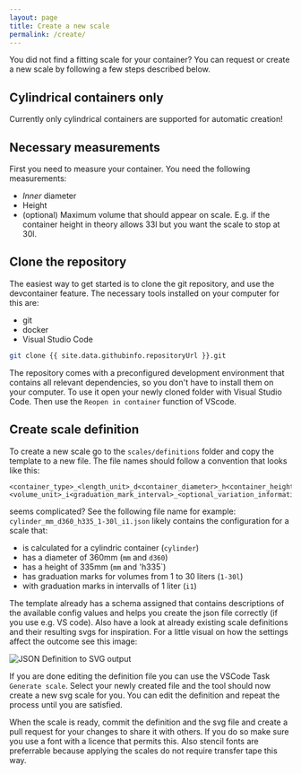 ```yaml
---
layout: page
title: Create a new scale
permalink: /create/
---
```


You did not find a fitting scale for your container? You can request or create a new scale by following a few steps described below.

## Cylindrical containers only
Currently only cylindrical containers are supported for automatic creation!

## Necessary measurements
First you need to measure your container. You need the following measurements:

- _Inner_ diameter
- Height
- (optional) Maximum volume that should appear on scale. E.g. if the container height in theory allows 33l but you want the scale to stop at 30l.

## Clone the repository
The easiest way to get started is to clone the git repository, and use the devcontainer feature. The necessary tools installed on your computer for this are:

- git
- docker
- Visual Studio Code

```bash
git clone {{ site.data.githubinfo.repositoryUrl }}.git
```

The repository comes with a preconfigured development environment that contains all relevant dependencies, so you don't have to install them on your computer. To use it
open your newly cloned folder with Visual Studio Code. Then use the `Reopen in container` function of VScode.

## Create scale definition
To create a new scale go to the `scales/definitions` folder and copy the template to a new file. The file names should follow a convention that looks like this:
```
<container_type>_<length_unit>_d<container_diameter>_h<container_height>_<scale_range><volume_unit>_i<graduation_mark_interval>_<optional_variation_information>.json
```
seems complicated? See the following file name for example: `cylinder_mm_d360_h335_1-30l_i1.json` likely contains the configuration for a scale that:
* is calculated for a cylindric container (`cylinder`)
* has a diameter of 360mm (`mm` and `d360`)
* has a height of 335mm (`mm` and 'h335`)
* has graduation marks for volumes from 1 to 30 liters (`1-30l`)
* with graduation marks in intervalls of 1 liter (`i1`)

The template already has a schema assigned that contains descriptions of the available config values and helps you create the json file correctly (if you use e.g. VS code). Also 
have a look at already existing scale definitions and their resulting svgs for inspiration. For a little visual on how the settings affect the outcome see this image:

![JSON Definition to SVG output](/assets/img/scale_definition_json.png)

If you are done editing the definition file you can use the VSCode Task `Generate scale`. Select your newly created file and the tool should now create a new svg scale for you. You can edit the definition and repeat the process until you are satisfied.

When the scale is ready, commit the definition and the svg file and create a pull request for your changes to share it with others. If you do so make sure you use a font with a licence that permits this. Also stencil fonts are preferrable because applying the scales do not require transfer tape this way.
